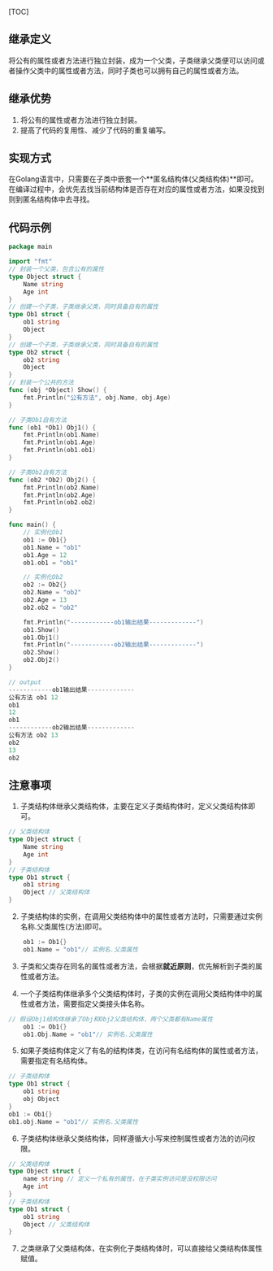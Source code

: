 [TOC]

## 继承定义

将公有的属性或者方法进行独立封装，成为一个父类，子类继承父类便可以访问或者操作父类中的属性或者方法，同时子类也可以拥有自己的属性或者方法。

## 继承优势

1. 将公有的属性或者方法进行独立封装。
2. 提高了代码的复用性、减少了代码的重复编写。

## 实现方式

在Golang语言中，只需要在子类中嵌套一个**匿名结构体(父类结构体)**即可。在编译过程中，会优先去找当前结构体是否存在对应的属性或者方法，如果没找到则到匿名结构体中去寻找。

## 代码示例

```go
package main

import "fmt"
// 封装一个父类，包含公有的属性
type Object struct {
	Name string
	Age int
}
// 创建一个子类，子类继承父类，同时具备自有的属性
type Ob1 struct {
	ob1 string
	Object
}
// 创建一个子类，子类继承父类，同时具备自有的属性
type Ob2 struct {
	ob2 string
	Object
}
// 封装一个公共的方法
func (obj *Object) Show() {
	fmt.Println("公有方法", obj.Name, obj.Age)
}

// 子类Ob1自有方法
func (ob1 *Ob1) Obj1() {
	fmt.Println(ob1.Name)
	fmt.Println(ob1.Age)
	fmt.Println(ob1.ob1)
}

// 子类Ob2自有方法
func (ob2 *Ob2) Obj2() {
	fmt.Println(ob2.Name)
	fmt.Println(ob2.Age)
	fmt.Println(ob2.ob2)
}

func main() {
	// 实例化Ob1
	ob1 := Ob1{}
	ob1.Name = "ob1"
	ob1.Age = 12
	ob1.ob1 = "ob1"

	// 实例化Ob2
	ob2 := Ob2{}
	ob2.Name = "ob2"
	ob2.Age = 13
	ob2.ob2 = "ob2"

	fmt.Println("------------ob1输出结果-------------")
	ob1.Show()
	ob1.Obj1()
	fmt.Println("------------ob2输出结果-------------")
	ob2.Show()
	ob2.Obj2()
}
```
```go
// output
------------ob1输出结果-------------
公有方法 ob1 12
ob1
12
ob1
------------ob2输出结果-------------
公有方法 ob2 13
ob2
13
ob2
```

## 注意事项

1. 子类结构体继承父类结构体，主要在定义子类结构体时，定义父类结构体即可。

```go
// 父类结构体
type Object struct {
	Name string
	Age int
}
// 子类结构体
type Ob1 struct {
	ob1 string
	Object // 父类结构体
}
```

2. 子类结构体的实例，在调用父类结构体中的属性或者方法时，只需要通过实例名称.父类属性(方法)即可。

```go
	ob1 := Ob1{}
	ob1.Name = "ob1"// 实例名.父类属性
```

3. 子类和父类存在同名的属性或者方法，会根据**就近原则**，优先解析到子类的属性或者方法。

4. 一个子类结构体继承多个父类结构体时，子类的实例在调用父类结构体中的属性或者方法，需要指定父类接头体名称。

```go
// 假设Obj1结构体继承了Obj和Obj2父类结构体，两个父类都有Name属性
	ob1 := Ob1{}
	ob1.Obj.Name = "ob1"// 实例名.父类属性
```

5. 如果子类结构体定义了有名的结构体类，在访问有名结构体的属性或者方法，需要指定有名结构体。

```go
// 子类结构体
type Ob1 struct {
	ob1 string
	obj Object
}
ob1 := Ob1{}
ob1.obj.Name = "ob1"// 实例名.父类属性
```

6. 子类结构体继承父类结构体，同样遵循大小写来控制属性或者方法的访问权限。

```go
// 父类结构体
type Object struct {
	name string // 定义一个私有的属性，在子类实例访问是没权限访问
	Age int
}
// 子类结构体
type Ob1 struct {
	ob1 string
	Object // 父类结构体
}
```

7. 之类继承了父类结构体，在实例化子类结构体时，可以直接给父类结构体属性赋值。